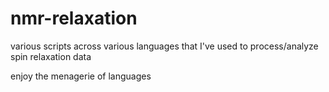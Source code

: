 # nmr-relaxation
various scripts across various languages that I've used to process/analyze spin relaxation data

enjoy the menagerie of languages 
